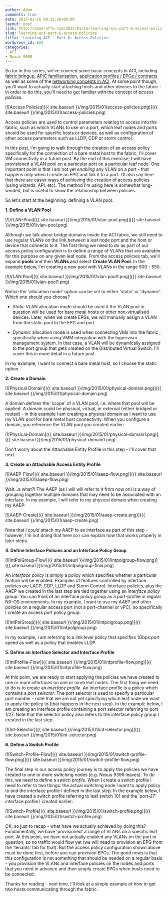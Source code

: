 ```yaml
---
author: Adam
comments: true
date: 2015-01-16 09:35:28+00:00
layout: post
link: http://adamraffe.com/2015/01/16/learning-aci-part-6-access-policies/
slug: learning-aci-part-6-access-policies
title: 'Learning ACI - Part 6: Access Policies'
wordpress_id: 823
categories:
- ACI
- Nexus 9000
---
```


So far in this series, we've covered some basic concepts in ACI, including [fabric bringup](https://araffe.github.io/aci/nexus%209000/2014/12/03/learning-aci-part-2-bringing-up-a-fabric), [APIC familiarisation](https://araffe.github.io/aci/nexus%209000/2014/12/03/learning-aci-part-3-getting-familiar-with-the-apic), [application profiles / EPGs / contracts](https://araffe.github.io/aci/nexus%209000/2015/01/02/learning-aci-part-4-application-profiles-epgs-contracts-and-filters) as well as some of the [networking concepts in ACI](https://araffe.github.io/aci/nexus%209000/2015/01/06/learning-aci-part-5-private-networks-bridge-domains-and-subnets). At some point though, you'll want to actually start attaching hosts and other devices to the fabric - in order to do this, you'll need to get familiar with the concept of _access policies._

[![Access Policies]({{ site.baseurl }}/img/2015/01/access-policies.png)]({{ site.baseurl }}/img/2015/01/access-policies.png)

Access policies are used to control parameters relating to access into the fabric, such as which VLANs to use on a port, which leaf nodes and ports should be used for specific hosts or devices, as well as configuration of other access parameters such as LLDP, CDP or storm control.

In this post, I'm going to walk through the creation of an access policy specifically for the connection of a bare metal host to the fabric; I'll cover VM connectivity in a future post. By the end of this exercise, I will have provisioned a VLAN pool on a particular port on a particular leaf node. One important point is that I am not yet _enabling_ any VLAN on a port - that happens only when I create an EPG and link it to a port. I'll also say here that there are easier ways of achieving the creation of access policies (using wizards, API, etc). The method I'm using here is somewhat long-winded, but is useful to show the relationship between policies.

So let's start at the beginning: defining a VLAN pool.

**1. Define a VLAN Pool**

[![VLAN-Pool]({{ site.baseurl }}/img/2015/01/vlan-pool.png)]({{ site.baseurl }}/img/2015/01/vlan-pool.png)

Although we talk about bridge domains inside the ACI fabric, we still need to use regular VLANs on the link between a leaf node port and the host or device that connects to it. The first thing we need to do as part of our access policy configuration is to define a range of VLANs that are available for this purpose on any given leaf node. From the access policies tab, we'll expand **pools** and then **VLANs** and select **Create VLAN Pool**. In the example below, I'm creating a new pool with VLANs in the range 500 - 550.

[![VLAN Pool]({{ site.baseurl }}/img/2015/01/vlan-pool1.png)]({{ site.baseurl }}/img/2015/01/vlan-pool1.png)

Notice the 'allocation mode' option can be set to either 'static' or 'dynamic'. Which one should you choose?

	
  * _Static_ VLAN allocation mode should be used if the VLAN pool in question will be used for bare metal hosts or other non-virtualised devices. Later, when we create EPGs, we will manually assign a VLAN from the static pool to the EPG and port.

	
  * _Dynamic_ allocation mode is used when connecting VMs into the fabric , specifically when using VMM integration with the hypervisor management system. In that case, a VLAN will be dynamically assigned to the port group that gets created on the Distributed Virtual Switch. I'll cover this in more detail in a future post.


In my example, I want to connect a bare metal host, so I choose the static option.

**2. Create a Domain**

[![Physical Domain]({{ site.baseurl }}/img/2015/01/physical-domain.png)]({{ site.baseurl }}/img/2015/01/physical-domain.png)

A domain defines the 'scope' of a VLAN pool, i.e. where that pool will be applied. A domain could be physical, virtual, or external (either bridged or routed) - in this example I am creating a physical domain as I want to use my VLAN pool for bare metal host connectivity. When you configure a domain, you reference the VLAN pool you created earlier:

[![Physical-Domain]({{ site.baseurl }}/img/2015/01/physical-domain1.png)]({{ site.baseurl }}/img/2015/01/physical-domain1.png)

Don't worry about the Attachable Entity Profile in this step - I'll cover that next.

**3. Create an Attachable Access Entity Profile**

[![AAEP-Flow]({{ site.baseurl }}/img/2015/01/aaep-flow.png)]({{ site.baseurl }}/img/2015/01/aaep-flow.png)

Wait...a what?! The AAEP (as I will will refer to it from now on) is a way of grouping together multiple domains that may need to be associated with an interface. In my example, I will refer to my physical domain when creating my AAEP:

[![AAEP-Create]({{ site.baseurl }}/img/2015/01/aaep-create.png)]({{ site.baseurl }}/img/2015/01/aaep-create.png)

Note that I _could_ attach my AAEP to an interface as part of this step - however, I'm not doing that here so I can explain how that works properly in later steps.

**4. Define Interface Policies and an Interface Policy Group**

[![IntPolGroup-Flow]({{ site.baseurl }}/img/2015/01/intpolgroup-flow.png)]({{ site.baseurl }}/img/2015/01/intpolgroup-flow.png)

An _interface policy_ is simply a policy which specifies whether a particular feature will be enabled. Examples of features controlled by interface policies are LACP, CDP, LLDP and Storm Control. Interface policies, plus the AAEP we created in the last step are tied together using an _interface policy group_. You can think of an interface policy group as a port-profile in regular NX-OS environments. In my example, I want to use my AAEP and other policies on a regular access port (not a port-channel or vPC), so specifically I create an access port policy group:

[![IntPolGroup]({{ site.baseurl }}/img/2015/01/intpolgroup.png)]({{ site.baseurl }}/img/2015/01/intpolgroup.png)

In my example, I am referring to a link level policy that specifies 1Gbps port speed as well as a policy that enables LLDP.

**5. Define an Interface Selector and Interface Profile**

[![IntProfile-Flow]({{ site.baseurl }}/img/2015/01/intprofile-flow.png)]({{ site.baseurl }}/img/2015/01/intprofile-flow.png)

At this point, we are ready to start applying the policies we have created to one or more interfaces on one or more leaf nodes. The first thing we need to do is to create an _interface profile_. An interface profile is a policy which contains a _port selector_. The port selector is used to specify a particular port number - note that we are not yet specifying which leaf node we want to apply the policy to (that happens in the next step). In the example below, I am creating an interface profile containing a port selector referring to port 1/27. Note that the selector policy also refers to the interface policy group I created in the last step.

[![Int-Selector]({{ site.baseurl }}/img/2015/01/int-selector.png)]({{ site.baseurl }}/img/2015/01/int-selector.png)

**6. Define a Switch Profile**

[![Switch-Profile-Flow]({{ site.baseurl }}/img/2015/01/switch-profile-flow.png)]({{ site.baseurl }}/img/2015/01/switch-profile-flow.png)

The final step in our access policy journey is to apply the policies we have created to one or more switching nodes (e.g. Nexus 9396 leaves). To do this, we need to define a _switch profile_. When I create a switch profile I need to refer to two things: the actual switching node I want to apply policy to and the interface profile I defined in the last step. In the example below, I have created a switch profile referring to leaf switch 101 and the 'port-27' interface profile I created earlier:

[![Switch-Profile]({{ site.baseurl }}/img/2015/01/switch-profile.png)]({{ site.baseurl }}/img/2015/01/switch-profile.png)

OK, so just to recap - what have we actually achieved by doing this? Fundamentally, we have 'provisioned' a range of VLANs on a specific leaf port. At this point, we have not actually enabled any VLANs on the port in question, so no traffic would flow yet (we will need to provision an EPG from the 'tenants' tab for that). But the access policy configuration shown above must be done first, before you can provision EPGs. The good news is that this configuration is not something that should be needed on a regular basis - you provision the VLANs and interface policies on the nodes and ports that you need in advance and then simply create EPGs when hosts need to be connected.

Thanks for reading - next time, I'll look at a simple example of how to get two hosts communicating through the fabric.
